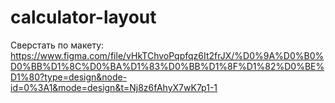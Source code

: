 # calculator-layout

Сверстать по макету: https://www.figma.com/file/vHkTChvoPqpfqz6It2frJX/%D0%9A%D0%B0%D0%BB%D1%8C%D0%BA%D1%83%D0%BB%D1%8F%D1%82%D0%BE%D1%80?type=design&node-id=0%3A1&mode=design&t=Nj8z6fAhyX7wK7p1-1
